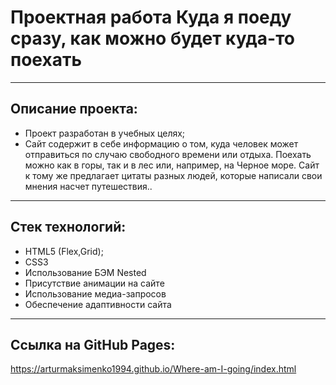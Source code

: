 #  Проектная работа **Куда я поеду сразу, как можно будет куда-то поехать**
___

## Описание проекта:

- Проект разработан в учебных целях;
- Сайт содержит в себе информацию о том, куда человек может отправиться по случаю свободного времени или отдыха.
Поехать можно как в горы, так и в лес или, например, на Черное море. Сайт к тому же предлагает цитаты разных людей, которые написали свои мнения насчет путешествия..
___

## Стек технологий:

- HTML5 (Flex,Grid);
- CSS3
- Использование БЭМ Nested
- Присутствие анимации на сайте
- Использование медиа-запросов
- Обеспечение адаптивности сайта

___

## Ссылка на GitHub Pages:

https://arturmaksimenko1994.github.io/Where-am-I-going/index.html
